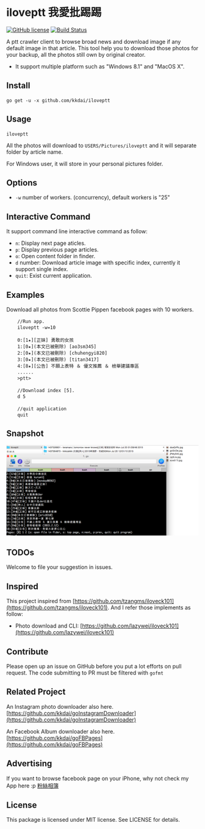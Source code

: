 iloveptt 我愛批踢踢
======================
[![GitHub license](https://img.shields.io/badge/license-MIT-blue.svg)](https://raw.githubusercontent.com/kkdai/iloveptt/master/LICENSE) [![Build Status](https://travis-ci.org/kkdai/iloveptt.svg)](https://travis-ci.org/kkdai/iloveptt)


A ptt crawler client to browse broad news and download image if any default image in that article. This tool help you to download those photos for your backup, all the photos still own by original creator. 

- It support multiple platform such as "Windows 8.1" and "MacOS X".


Install
--------------

    go get -u -x github.com/kkdai/iloveptt

Usage
---------------------

    iloveptt  

All the photos will download to `USERS/Pictures/iloveptt` and it will separate folder by article name.

For Windows user, it will store in your personal pictures folder.



Options
---------------

- `-w` number of workers. (concurrency), default workers is "25"


Interactive Command
---------------

It support command line interactive command as follow:

- `n`: Display next page aticles.
- `p`: Display previous page articles.
- `o`: Open content folder in finder.
- `d` number: Download article image with specific index, currently it support single index.
- `quit`: Exist current application.

Examples
---------------

Download all photos from Scottie Pippen facebook pages with 10 workers.

        //Run app.
        iloveptt -w=10
        
        0:[1★][正妹] 勇敢的女孩
        1:[0★](本文已被刪除) [ao3sm345]
        2:[0★](本文已被刪除) [chuhengyi820]
        3:[0★](本文已被刪除) [titan3417]
        4:[8★][公告] 不願上表特 ＆ 優文推薦 ＆ 檢舉建議專區
        ......
        >ptt>

        //Download index [5].
        d 5
        
        //quit application
        quit
     


Snapshot
---------------

![image](snapshot/1.png)

TODOs
---------------

Welcome to file your suggestion in issues.

Inspired
---------------

This project inspired from [https://github.com/tzangms/iloveck101](https://github.com/tzangms/iloveck101). And I refer those implements as follow:

- Photo download and CLI: [https://github.com/lazywei/iloveck101](https://github.com/lazywei/iloveck101)


Contribute
---------------

Please open up an issue on GitHub before you put a lot efforts on pull request.
The code submitting to PR must be filtered with `gofmt`

Related Project
---------------

An Instagram photo downloader also here. [https://github.com/kkdai/goInstagramDownloader](https://github.com/kkdai/goInstagramDownloader)

An Facebook Album downloader also here. [https://github.com/kkdai/goFBPages](https://github.com/kkdai/goFBPages)


Advertising
---------------

If you want to browse facebook page on your iPhone, why not check my App here :p [粉絲相簿](https://itunes.apple.com/tw/app/fen-si-xiang-bu/id839324997?l=zh&mt=8)

License
---------------

This package is licensed under MIT license. See LICENSE for details.
